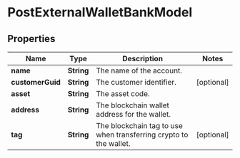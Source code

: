 

# PostExternalWalletBankModel


## Properties

| Name | Type | Description | Notes |
|------------ | ------------- | ------------- | -------------|
|**name** | **String** | The name of the account. |  |
|**customerGuid** | **String** | The customer identifier. |  [optional] |
|**asset** | **String** | The asset code. |  |
|**address** | **String** | The blockchain wallet address for the wallet. |  |
|**tag** | **String** | The blockchain tag to use when transferring crypto to the wallet. |  [optional] |



